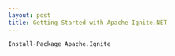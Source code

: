 ```yaml
---
layout: post
title: Getting Started with Apache Ignite.NET
---
```


```Install-Package Apache.Ignite```